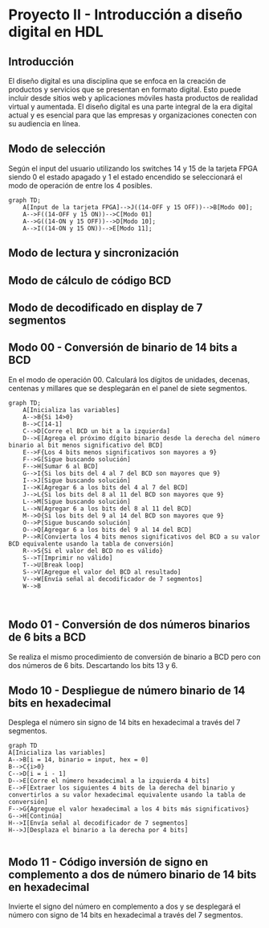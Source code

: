 # Proyecto II - Introducción a diseño digital en HDL


## Introducción

El diseño digital es una disciplina que se enfoca en la creación de productos y servicios que se presentan en formato digital. Esto puede incluir desde sitios web y aplicaciones móviles hasta productos de realidad virtual y aumentada. El diseño digital es una parte integral de la era digital actual y es esencial para que las empresas y organizaciones conecten con su audiencia en línea.


## Modo de selección
Según el input del usuario utilizando los switches 14 y 15 de la tarjeta FPGA siendo 0 el estado apagado y 1 el estado encendido se seleccionará el modo de operación de entre los 4 posibles.


```mermaid
graph TD;
    A[Input de la tarjeta FPGA]-->J((14-OFF y 15 OFF))-->B[Modo 00];
    A-->F((14-OFF y 15 ON))-->C[Modo 01]
    A-->G((14-ON y 15 OFF))-->D[Modo 10];
    A-->I((14-ON y 15 ON))-->E[Modo 11];
```

## Modo de lectura y sincronización



## Modo de cálculo de código BCD



## Modo de decodificado en display de 7 segmentos



## Modo 00 - Conversión de binario de 14 bits a  BCD

En el modo de operación 00. Calculará los dígitos de unidades, decenas, centenas y millares que se desplegarán en el panel de siete segmentos. 

```mermaid
graph TD;
	A[Inicializa las variables]
	A-->B{Si 14>0}
	B-->C[14-1]
	C-->D[Corre el BCD un bit a la izquierda]
	D-->E[Agrega el próximo dígito binario desde la derecha del número binario al bit menos significativo del BCD]
	E-->F{Los 4 bits menos significativos son mayores a 9}
	F-->G[Sigue buscando solución]
	F-->H[Sumar 6 al BCD]
	G-->I{Si los bits del 4 al 7 del BCD son mayores que 9}
	I-->J[Sigue buscando solución]
	I-->K[Agregar 6 a los bits del 4 al 7 del BCD]
	J-->L{Si los bits del 8 al 11 del BCD son mayores que 9}
	L-->M[Sigue buscando solución]
	L-->N[Agregar 6 a los bits del 8 al 11 del BCD]
	M-->O{Si los bits del 9 al 14 del BCD son mayores que 9}
	O-->P[Sigue buscando solución]
	O-->Q[Agregar 6 a los bits del 9 al 14 del BCD]
	P-->R[Convierta los 4 bits menos significativos del BCD a su valor BCD equivalente usando la tabla de conversión]
	R-->S{Si el valor del BCD no es válido}
	S-->T[Imprimir no válido]
	T-->U[Break loop]
	S-->V[Agregue el valor del BCD al resultado]
	V-->W[Envía señal al decodificador de 7 segmentos]
	W-->B
	
	
```


## Modo 01 - Conversión de dos números binarios de 6 bits a BCD

Se realiza el mismo procedimiento de conversión de binario a BCD pero con dos números de 6 bits. Descartando los bits 13 y 6.

## Modo 10 - Despliegue de número binario de 14 bits en hexadecimal

Desplega el número sin signo de 14 bits en hexadecimal a través del 7 segmentos.

```mermaid
graph TD
A[Inicializa las variables]
A-->B[i = 14, binario = input, hex = 0]
B-->C{i>0}
C-->D[i = i - 1]
D-->E[Corre el número hexadecimal a la izquierda 4 bits]
E-->F[Extraer los siguientes 4 bits de la derecha del binario y convertirlos a su valor hexadecimal equivalente usando la tabla de conversión]
F-->G{Agregue el valor hexadecimal a los 4 bits más significativos}
G-->H[Continúa]
H-->I[Envía señal al decodificador de 7 segmentos]
H-->J[Desplaza el binario a la derecha por 4 bits]


```

## Modo 11 - Código inversión de signo en complemento a dos de número binario de 14 bits en hexadecimal

Invierte el signo del número en complemento a dos y se desplegará el número con signo de 14 bits en hexadecimal a través del 7 segmentos.


